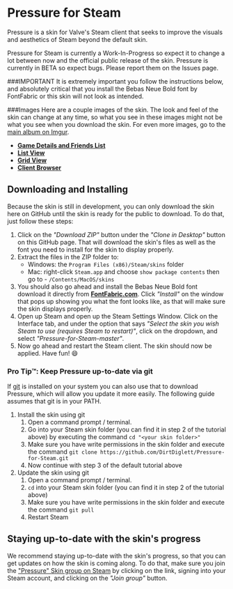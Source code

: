 Pressure for Steam
==================

Pressure is a skin for Valve's Steam client that seeks to improve the visuals and aesthetics of Steam beyond the default skin. 

Pressure for Steam is currently a Work-In-Progress so expect it to change a lot between now and the official public release of the skin. Pressure is currently in BETA so expect bugs. Please report them on the Issues page.

###IMPORTANT
It is extremely important you follow the instructions below, and absolutely critical that you install the Bebas Neue Bold font by FontFabric or this skin will not look as intended.


###Images
Here are a couple images of the skin. The look and feel of the skin can change at any time, so what you see in these images might not be what you see when you download the skin. For even more images, go to the [main album on Imgur](http://imgur.com/a/yUiQW).

* [**Game Details and Friends List**](http://i.imgur.com/v1K6Ttu.png)
* [**List View**](http://i.imgur.com/BEnmKVW.png)
* [**Grid View**](http://i.imgur.com/pVY4urS.png)
* [**Client Browser**](http://i.imgur.com/VdSu8kn.png)

## Downloading and Installing

Because the skin is still in development, you can only download the skin here on GitHub until the skin is ready for the public to download.  To do that, just follow these steps:



1. Click on the *"Download ZIP"* button under the *"Clone in Desktop"* button on this GitHub page. That will download the skin's files as well as the font you need to install for the skin to display properly.
2. Extract the files in the ZIP folder to:
	* Windows: the `Program Files (x86)/Steam/skins` folder
	* Mac: right-click `Steam.app` and choose `show package contents` then go to - `/Contents/MacOS/skins`
3. You should also go ahead and install the Bebas Neue Bold font download it directly from [**FontFabric.com**](http://fontfabric.com/downfont/bebas.zip). Click *"Install"* on the window that pops up showing you what the font looks like, as that will make sure the skin displays properly. 
4. Open up Steam and open up the Steam Settings Window. Click on the Interface tab, and under the option that says *"Select the skin you wish Steam to use (requires Steam to restart)"*, click on the dropdown, and select *"Pressure-for-Steam-master"*. 
5. Now go ahead and restart the Steam client. The skin should now be applied. Have fun! :smile:

### Pro Tip™: Keep Pressure up-to-date via git

If [git](https://git-scm.com/) is installed on your system you can also use that to download Pressure, which will allow you update it more easily. The following guide assumes that git is in your PATH.

1. Install the skin using git
   1. Open a command prompt / terminal.
   2. Go into your Steam skin folder (you can find it in step 2 of the tutorial above) by executing the command `cd "<your skin folder>"`
   3. Make sure you have write permissions in the skin folder and execute the command `git clone https://github.com/DirtDiglett/Pressure-for-Steam.git`
   4. Now continue with step 3 of the default tutorial above
2. Update the skin using git
   1. Open a command prompt / terminal.
   2. `cd` into your Steam skin folder (you can find it in step 2 of the tutorial above)
   3. Make sure you have write permissions in the skin folder and execute the command `git pull`
   4. Restart Steam

## Staying up-to-date with the skin's progress
We recommend staying up-to-date with the skin's progress, so that you can get updates on how the skin is coming along. To do that, make sure you join the ["Pressure" Skin group on Steam](http://steamcommunity.com/groups/pressureskin) by clicking on the link, signing into your Steam account, and clicking on the *"Join group"* button.
